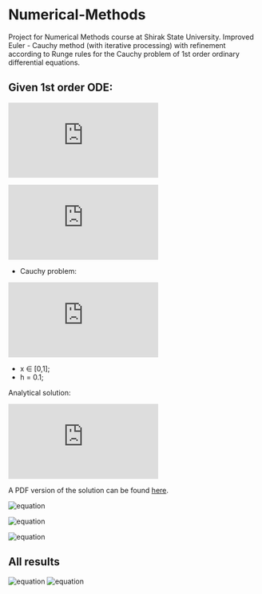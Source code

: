# Numerical-Methods
Project for Numerical Methods course at Shirak State University.
Improved Euler - Cauchy method (with iterative processing) with refinement according to Runge rules for the Cauchy problem of 1st order ordinary differential equations.

## Given 1st order ODE:
![equation](https://latex.codecogs.com/gif.latex?%5Cfrac%7Bdy%7D%7Bdx%7D%3Df%28x%2Cy%29)

![equation](https://latex.codecogs.com/gif.latex?%5Cfrac%7Bdy%7D%7Bdx%7D%3D%5Cfrac%7B-3%20x%20y&plus;8%20y-x%5E%7B2%7D%7D%7Bx%5E%7B2%7D-5%20x&plus;6%7D)

- Cauchy problem:

![equation](https://latex.codecogs.com/gif.latex?x_0%3D0%3B%20%5Cquad%20y_0%3D-1)

- x ∈ [0,1];
- h = 0.1;

Analytical solution:

![equation](https://latex.codecogs.com/gif.latex?y%3D%5Cfrac%7B-%5Cfrac%7B1%7D%7B4%7Dx%5E4%20&plus;%20%5Cfrac%7B2%7D%7B3%7Dx%5E3%20&plus;%2012%7D%7B%28x%20-2%29%5E2%28x-3%29%7D)

A PDF version of the solution can be found
[here](https://github.com/L-Kh-Hovhannisyan/Numerical-Methods/blob/main/Analytical%20solution.pdf).


![equation](https://sun9-56.userapi.com/impg/5Uqb7StUlgrHCOkCHG79oJOLOKzHJD0g6WezWA/a6KmBljpFrM.jpg?size=810x1080&quality=96&sign=062f01cdfe78d9265a30fd8da59b7865&type=album)

![equation](https://sun9-40.userapi.com/impg/pQh6wqSC3dVrrWkCY7Q5Dv2qhP33RIDnKg0-oQ/IsSAZ5yrTIw.jpg?size=754x1080&quality=96&sign=bd5645c724b02933a458021175facfb5&type=album)

![equation](https://sun9-83.userapi.com/impg/E0RKdT5dhGL0cvX7qUje4QxzDMI2-ASdHJJxFA/EiLk0CaVoUc.jpg?size=1080x721&quality=96&sign=df50176add4cb9199ddbacc3605c4005&type=album)

## All results
![equation](https://psv4.userapi.com/c536436/u409016625/docs/d27/beba7cab986a/Figure_1.png?extra=xzdGMsh4dBXp5yLFAaNnh5R2ydVrKKfkwSLcHkkB2BFxu7EUSPyW68smWokTKVS5S4EFyKnhv2k886DFg8O62RpBBnap0k1uWrl1r__jLJC0dOtQFnoV-ndECV3HrqpV_Kpj4XMgJtTDA_t45XtA_BuA)
![equation](https://psv4.userapi.com/c536436/u409016625/docs/d30/fb3a36554a23/Figure_3.png?extra=UlPUl9JSWARAmqyt9CCHDkB23YYnaQM-W_T3ZEj_Ol-w70v_yhWCStDQg_E175n8MYTBDSpLcE1Z6iSrIOGWcSziKyck-mWKo2Ve2qpH-F7g9G2toxwGh0u0qakdikIxXsLQ2_FmihOsoqetxufM_C_R)

